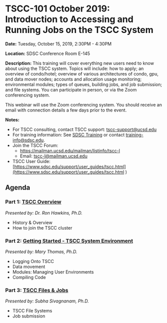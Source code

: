 # TSCC-101 October 2019: Introduction to Accessing and Running Jobs on the TSCC System

**Date:**        Tuesday, October 15, 2019, 2:30PM - 4:30PM

**Location:**    SDSC Conference Room E-145 

**Description:** 
This training will cover everything new users need to know about using the TSCC system. Topics will include: how to apply; an overview of condo/hotel; overview of various architectures of condo, gpu, and data mover nodes; accounts and allocation usage monitoring; environmental modules; types of queues, building jobs, and job submission; and file systems. You can participate in person, or via the Zoom conferencing system.

This webinar will use the Zoom conferencing system. You should receive an email with connection details a few days prior to the event. 

**Notes:**  
* For TSCC consulting, contact TSCC support: tscc-support@ucsd.edu
* For training information: See [SDSC Training](https://www.sdsc.edu/education_and_training/training.html) or contact  training-info@sdsc.edu.
* Join the TSCC Forum:  
     * https://mailman.ucsd.edu/mailman/listinfo/tscc-l 
     * Email: tscc-l@mailman.ucsd.edu
* TSCC User Guide:  [https://www.sdsc.edu/support/user_guides/tscc.html](https://www.sdsc.edu/support/user_guides/tscc.html
)

## Agenda
### Part 1: [TSCC Overview](https://github.com/sdsc-hpc-training/tscc-tutorials/tree/master/tscc-101-Oct19/1-tscc-overview) 
_Presented by: Dr. Ron Hawkins, Ph.D._
* History & Overview  
* How to join the TSCC cluster

### Part 2: [Getting Started - TSCC System Environment](https://github.com/sdsc-hpc-training/tscc-tutorials/tree/master/tscc-101-Oct19/2-tscc-getting-started) 
_Presented by: Mary Thomas, Ph.D._  
* Logging Onto TSCC
* Data movement
* Modules: Managing User Environments
* Compiling Code

### Part 3: [TSCC Files & Jobs](3-tscc-files-and-jobs) 
_Presented by: Subha Sivagnanam, Ph.D._
* TSCC File Systems
* Job submission

